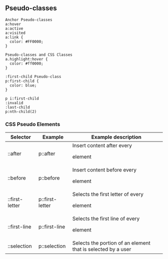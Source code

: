## Pseudo-classes
```
Anchor Pseudo-classes
a:hover
a:active
a:visited
a:link {
  color: #FF0000;
}

Pseudo-classes and CSS Classes
a.highlight:hover {
  color: #ff0000;
}

:first-child Pseudo-class
p:first-child {
  color: blue;
}

p i:first-child
:invalid
:last-child
p:nth-child(2)

```
### CSS Pseudo Elements

Selector	|  Example	| Example description
----------- |  -------- | --------------------
::after	| p::after |	Insert content after every <p> element
::before |	p::before |	Insert content before every <p> element
::first-letter |	p::first-letter |	Selects the first letter of every <p> element
::first-line |	p::first-line	 | Selects the first line of every <p> element
::selection	 | p::selection |	Selects the portion of an element that is selected by a user
